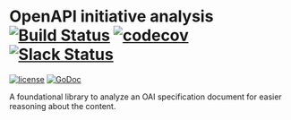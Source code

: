 # OpenAPI initiative analysis [![Build Status](https://travis-ci.org/go-openapi/analysis.svg?branch=master)](https://travis-ci.org/go-openapi/analysis) [![codecov](https://codecov.io/gh/go-openapi/analysis/branch/master/graph/badge.svg)](https://codecov.io/gh/go-openapi/analysis) [![Slack Status](https://slackin.goswagger.io/badge.svg)](https://slackin.goswagger.io)

[![license](http://img.shields.io/badge/license-Apache%20v2-orange.svg)](https://raw.githubusercontent.com/go-openapi/analysis/master/LICENSE) [![GoDoc](https://godoc.org/github.com/go-openapi/analysis?status.svg)](http://godoc.org/github.com/go-openapi/analysis)


A foundational library to analyze an OAI specification document for easier reasoning about the content.